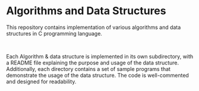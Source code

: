 # Algorithms and Data Structures
This repository contains implementation of various algorithms and data structures in C programming language.

</br>

Each Algorithm & data structure is implemented in its own subdirectory, with a README file explaining the purpose and usage of the data structure. Additionally, each directory contains a set of sample programs that demonstrate the usage of the data structure. The code is well-commented and designed for readability.

